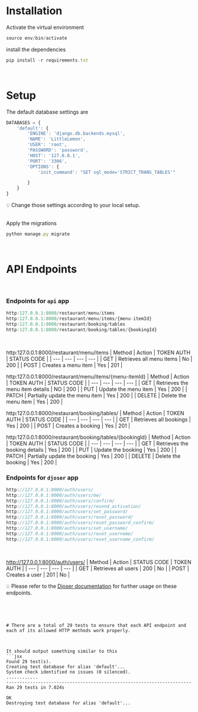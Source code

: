 # Installation


Activate the virtual environment

```jsx
source env/bin/activate
```

install the dependencies
```jsx
pip install -r requirements.txt
```

<br>

# Setup
The default database settings are

```jsx
DATABASES = {
    'default': {
        'ENGINE': 'django.db.backends.mysql',
        'NAME': 'LittleLemon',
        'USER': 'root',
        'PASSWORD': 'password',
        'HOST': '127.0.0.1',
        'PORT': '3306',
        'OPTIONS': {
            'init_command': "SET sql_mode='STRICT_TRANS_TABLES'"

        }
    }
}

```
💡 Change those settings according to your local setup.
<br>
<br>

Apply the migrations
```jsx
python manage.py migrate
```
<br>


# API Endpoints

<br>

### Endpoints for `api` app
```jsx
http:127.0.0.1:8000/restaurant/menu/items
http:127.0.0.1:8000/restaurant/menu/items/{menu-itemId}
http:127.0.0.1:8000/restaurant/booking/tables
http:127.0.0.1:8000/restaurant/booking/tables/{bookingId}
```
<br>

http:127.0.0.1:8000/restaurant/menu/items
| Method | Action | TOKEN AUTH | STATUS CODE |
| --- | --- | --- | --- |
| GET | Retrieves all menu items | No | 200 |
| POST | Creates a menu item | Yes | 201 |
<br>

http:127.0.0.1:8000/restaurant/menu/items/{menu-itemId}
| Method | Action | TOKEN AUTH | STATUS CODE |
| --- | --- | --- | --- |
| GET | Retrieves the menu item details | NO | 200 |
| PUT | Update the menu item | Yes | 200 |
| PATCH | Partially update the menu item | Yes | 200 |
| DELETE | Delete the menu item | Yes | 200 |
<br>

http:127.0.0.1:8000/restaurant/booking/tables/
| Method | Action | TOKEN AUTH | STATUS CODE |
| --- | --- | --- | --- |
| GET | Retrieves all bookings | Yes | 200 |
| POST | Creates a booking | Yes | 201 |
<br>

http:127.0.0.1:8000/restaurant/booking/tables/{bookingId}
| Method | Action | TOKEN AUTH | STATUS CODE |
| --- | --- | --- | --- |
| GET | Retrieves the booking details | Yes | 200 |
| PUT | Update the booking | Yes | 200 |
| PATCH | Partially update the booking | Yes | 200 |
| DELETE | Delete the booking | Yes | 200 |
<br>

### Endpoints for `djoser` app
```jsx
http://127.0.0.1:8000/auth/users/
http://127.0.0.1:8000/auth/users/me/
http://127.0.0.1:8000/auth/users/confirm/
http://127.0.0.1:8000/auth/users/resend_activation/
http://127.0.0.1:8000/auth/users/set_password/
http://127.0.0.1:8000/auth/users/reset_password/
http://127.0.0.1:8000/auth/users/reset_password_confirm/
http://127.0.0.1:8000/auth/users/set_username/
http://127.0.0.1:8000/auth/users/reset_username/
http://127.0.0.1:8000/auth/users/reset_username_confirm/
```
<br>

http://127.0.0.1:8000/auth/users/
| Method | Action | STATUS CODE | TOKEN AUTH |
| --- | --- | --- | --- |
| GET | Retrieves all users | 200 | No |
| POST | Creates a user | 201 | No |

💡 Please refer to the [Djoser documentation](https://djoser.readthedocs.io/en/latest/getting_started.html#available-endpoints) for further usage on these endpoints.
<br> <br>

```



# There are a total of 29 tests to ensure that each API endpoint and each of its allowed HTTP methods work properly.



It should output something similar to this
```jsx
Found 29 test(s).
Creating test database for alias 'default'...
System check identified no issues (0 silenced).
............
----------------------------------------------------------------------
Ran 29 tests in 7.024s

OK
Destroying test database for alias 'default'...
```
<br>
